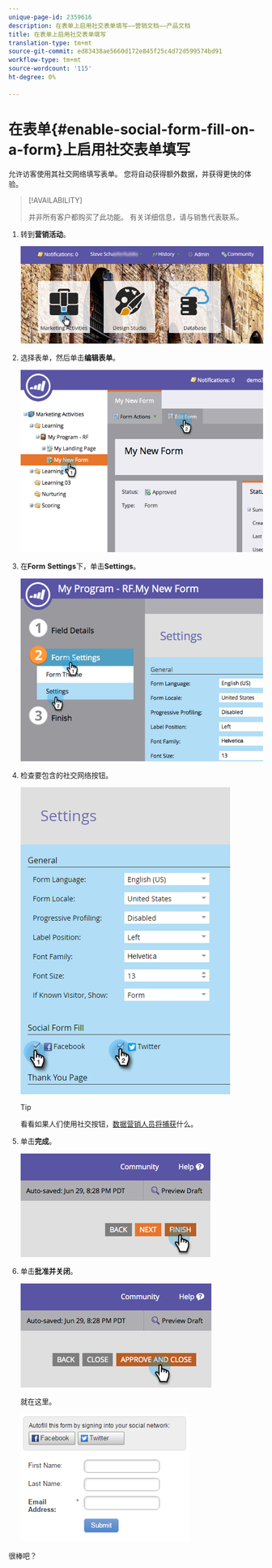 ```yaml
---
unique-page-id: 2359616
description: 在表单上启用社交表单填写——营销文档——产品文档
title: 在表单上启用社交表单填写
translation-type: tm+mt
source-git-commit: ed83438ae5660d172e845f25c4d72d599574bd91
workflow-type: tm+mt
source-wordcount: '115'
ht-degree: 0%

---
```



# 在表单{#enable-social-form-fill-on-a-form}上启用社交表单填写

允许访客使用其社交网络填写表单。 您将自动获得额外数据，并获得更快的体验。

>[!AVAILABILITY]
>
>并非所有客户都购买了此功能。 有关详细信息，请与销售代表联系。

1. 转到&#x200B;**营销活动**。

   ![](assets/login-marketing-activities-1.png)

1. 选择表单，然后单击&#x200B;**编辑表单**。

   ![](assets/image2014-9-15-16-3a35-3a54.png)

1. 在&#x200B;**Form** **Settings**&#x200B;下，单击&#x200B;**Settings**。

   ![](assets/image2014-9-15-16-3a36-3a4.png)

1. 检查要包含的社交网络按钮。

   ![](assets/image2016-4-28-16-3a38-3a58.png)

   >[!TIP]
   >
   >看看如果人们使用社交按钮，[数据营销人员将捕获](/help/marketo/product-docs/demand-generation/social/social-functions/manage-social-profile-data.md)什么。

1. 单击&#x200B;**完成**。

   ![](assets/image2014-9-15-16-3a36-3a26.png)

1. 单击&#x200B;**批准并关闭**。

   ![](assets/image2014-9-15-16-3a36-3a33.png)

   就在这里。

   ![](assets/image2016-4-28-16-3a45-3a58.png)

很棒吧？
